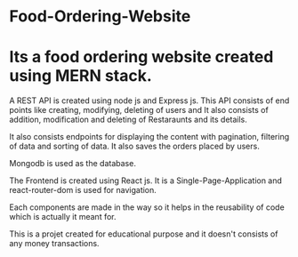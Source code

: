 # Food-Ordering-Website

# Its a food ordering website created using MERN stack.

A REST API is created using node js and Express js. This API consists of end points like creating, modifying, deleting of users and It also consists of addition, modification and deleting of Restaraunts and its details. 

It also consists endpoints for displaying the content with pagination, filtering of data and sorting of data. It also saves the orders placed by users.

Mongodb is used as the database.

The Frontend is created using React js. It is a Single-Page-Application and react-router-dom is used for navigation.

Each components are made in the way so it helps in the reusability of code which is actually it meant for.

This is a projet created for educational purpose and it doesn't consists of any money transactions.
